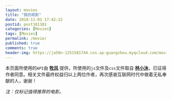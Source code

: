 ```yaml
---
layout: movies
title: "我的观影"
date: 2018-11-01 17:42:22
postid: post181101
categories: [Movies]
tags: [Movies]
permalink: /movie/
published: true
comments: true
header-img: https://ja50n-1251581744.cos.ap-guangzhou.myqcloud.com/movies.jpg
---
```


本页面所使用的`API`由 [**牧风**](https://mufeng.me/post/have-seen-the-film)  提供，所使用的`js`文件及`css`文件取自 [**林小沐**](https://immmmm.com/movie)，已征得作者同意。相关文件最终权益归以上两位作者，再次感谢互联网时代中做着无私奉献的人，谢谢！
 
*注：仅标记值得推荐的电影。*
 <!--more-->
